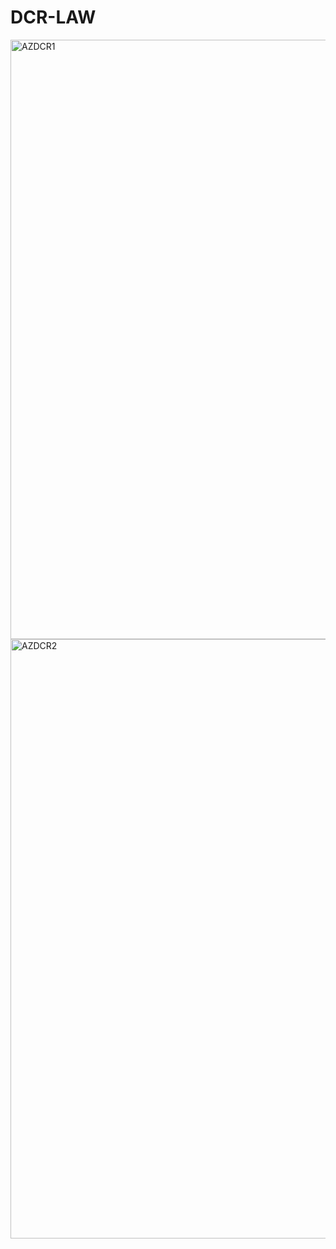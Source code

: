 # DCR-LAW

<img width="959" alt="AZDCR1" src="https://github.com/user-attachments/assets/021e96d3-5af5-4c39-8b22-f175be53c74a" />

<img width="959" alt="AZDCR2" src="https://github.com/user-attachments/assets/80683bb6-f250-4810-b0dd-5db49ff6e1ca" />

